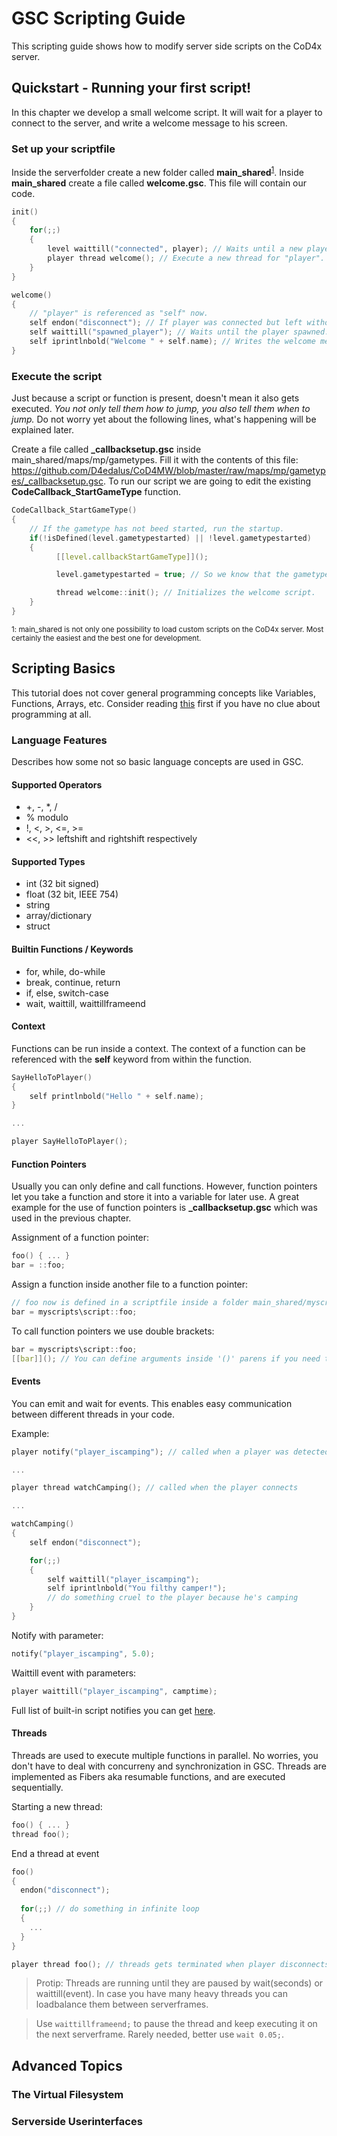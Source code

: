 # GSC Scripting Guide

This scripting guide shows how to modify server side scripts on the CoD4x server.

## Quickstart - Running your first script!
In this chapter we develop a small welcome script. It will wait for a player to connect to the server, and write a welcome message to his screen.

### Set up your scriptfile
Inside the serverfolder create a new folder called **main_shared**<sup>[1](#myfootnote1)</sup>. Inside **main_shared** create a file called **welcome.gsc**. This file will contain our code.

```C
init()
{
    for(;;)
    {
        level waittill("connected", player); // Waits until a new player connects - player stored in "player" variable.
        player thread welcome(); // Execute a new thread for "player".
    }
}

welcome()
{
    // "player" is referenced as "self" now.
    self endon("disconnect"); // If player was connected but left without spawning, thread will lock because of next statement.
    self waittill("spawned_player"); // Waits until the player spawned.
    self iprintlnbold("Welcome " + self.name); // Writes the welcome message bold and centered on the player's screen.
}
```

### Execute the script
Just because a script or function is present, doesn't mean it also gets executed. *You not only tell them how to jump, you also tell them when to jump.* 
Do not worry yet about the following lines, what's happening will be explained later.

Create a file called **_callbacksetup.gsc** inside main_shared/maps/mp/gametypes. Fill it with the contents of this file: https://github.com/D4edalus/CoD4MW/blob/master/raw/maps/mp/gametypes/_callbacksetup.gsc. To run our script we are going to edit the existing **CodeCallback_StartGameType** function.

```C
CodeCallback_StartGameType()
{
    // If the gametype has not beed started, run the startup.
    if(!isDefined(level.gametypestarted) || !level.gametypestarted)
    {
          [[level.callbackStartGameType]]();

          level.gametypestarted = true; // So we know that the gametype has been started up.

          thread welcome::init(); // Initializes the welcome script.
    }
}

```

<sub><a name="myfootnote1">1</a>: main_shared is not only one possibility to load custom scripts on the CoD4x server. Most certainly the easiest and the best one for development.</sub>

## Scripting Basics
This tutorial does not cover general programming concepts like Variables, Functions, Arrays, etc. Consider reading [this](http://wiki.modsrepository.com/index.php?title=Call_of_Duty_4:_CoD_Script_Handbook) first if you have no clue about programming at all.

### Language Features

Describes how some not so basic language concepts are used in GSC.

#### Supported Operators
* +, -, *, /
* % modulo
* !, <, >, <=, >=
* <<, >> leftshift and rightshift respectively

#### Supported Types
* int (32 bit signed)
* float (32 bit, IEEE 754)
* string
* array/dictionary
* struct

#### Builtin Functions / Keywords
* for, while, do-while
* break, continue, return
* if, else, switch-case
* wait, waittill, waittillframeend

#### Context
Functions can be run inside a context. The context of a function can be referenced with the **self** keyword from within the function.

```C
SayHelloToPlayer()
{
    self printlnbold("Hello " + self.name);
}

...

player SayHelloToPlayer();
```

#### Function Pointers
Usually you can only define and call functions. However, function pointers let you take a function and store it into a variable for later use. A great example for the use of function pointers is **_callbacksetup.gsc** which was used in the previous chapter. 

Assignment of a function pointer: 
```C
foo() { ... }
bar = ::foo;
```

Assign a function inside another file to a function pointer: 
```C
// foo now is defined in a scriptfile inside a folder main_shared/myscripts/script.gsc
bar = myscripts\script::foo;
```

To call function pointers we use double brackets:
```C
bar = myscripts\script::foo;
[[bar]](); // You can define arguments inside '()' parens if you need to.
```

#### Events
You can emit and wait for events. This enables easy communication between different threads in your code.

Example:
```C
player notify("player_iscamping"); // called when a player was detected camping

...

player thread watchCamping(); // called when the player connects

...

watchCamping()
{
    self endon("disconnect");

    for(;;)
    {
        self waittill("player_iscamping");
        self iprintlnbold("You filthy camper!");
        // do something cruel to the player because he's camping
    }
}
```

Notify with parameter:
```C
notify("player_iscamping", 5.0);
```

Waittill event with parameters:
```C
player waittill("player_iscamping", camptime);
```

Full list of built-in script notifies you can get [here](https://github.com/callofduty4x/CoD4x_Server/blob/master/scriptdocumentation/SCRIPT_NOTIFIES.md).


#### Threads
Threads are used to execute multiple functions in parallel. No worries, you don't have to deal with concurreny and synchronization in GSC. Threads are implemented as Fibers aka resumable functions, and are executed sequentially. 

Starting a new thread:
```C
foo() { ... }
thread foo();
```

End a thread at event
```C
foo()
{
  endon("disconnect");
  
  for(;;) // do something in infinite loop
  {
    ...
  }
}

player thread foo(); // threads gets terminated when player disconnects
```

> Protip: Threads are running until they are paused by wait(seconds) or waittill(event). In case you have many heavy threads you can loadbalance them between serverframes.

> Use `waittillframeend;` to pause the thread and keep executing it on the next serverframe. Rarely needed, better use `wait 0.05;`.


## Advanced Topics
### The Virtual Filesystem

### Serverside Userinterfaces

